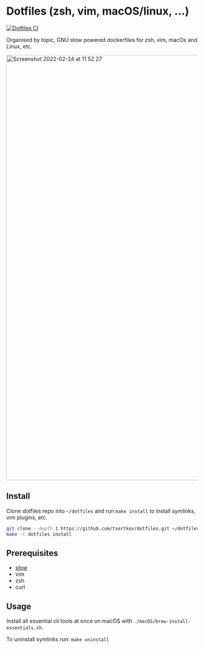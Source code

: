 # Dotfiles (zsh, vim, macOS/linux, ...)

[![Dotfiles CI](https://github.com/tsertkov/dotfiles/actions/workflows/docfiles-ci.yml/badge.svg)](https://github.com/tsertkov/dotfiles/actions/workflows/docfiles-ci.yml)

Organised by topic, GNU stow powered dockerfiles for zsh, vim, macOs and Linux, etc.

<img width="1118" alt="Screenshot 2022-02-24 at 11 52 27" src="https://user-images.githubusercontent.com/5339042/155510771-2ada6c13-2fa2-4ba6-bcaa-d88f5d4cb14c.png">

## Install

Clone dotfiles repo into `~/dotfiles` and run `make install` to install symlinks, vim plugins, etc.

```bash
git clone --depth 1 https://github.com/tsertkov/dotfiles.git ~/dotfiles
make -C dotfiles install
```

## Prerequisites

- [stow](https://www.gnu.org/software/stow/)
- vim
- zsh
- curl

## Usage

Install all essential cli tools at once on macOS with `./macOS/brew-install-essentials.sh`.

To uninstall symlinks run: `make uninstall`
